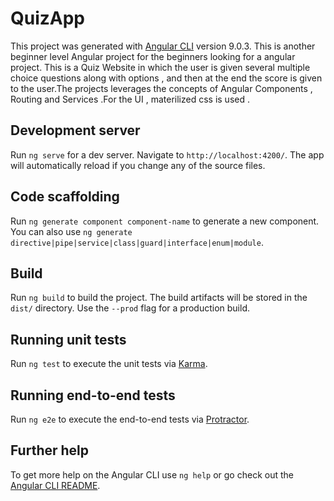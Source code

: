 # QuizApp

This project was generated with [Angular CLI](https://github.com/angular/angular-cli) version 9.0.3.
This is another beginner level Angular project for the beginners looking for a angular project. This is a Quiz Website in which the user is given several multiple choice questions along with options , and then at the end the score is given to the user.The projects leverages the concepts of Angular Components , Routing and Services .For the UI , materilized css is used .

## Development server

Run `ng serve` for a dev server. Navigate to `http://localhost:4200/`. The app will automatically reload if you change any of the source files.

## Code scaffolding

Run `ng generate component component-name` to generate a new component. You can also use `ng generate directive|pipe|service|class|guard|interface|enum|module`.

## Build

Run `ng build` to build the project. The build artifacts will be stored in the `dist/` directory. Use the `--prod` flag for a production build.

## Running unit tests

Run `ng test` to execute the unit tests via [Karma](https://karma-runner.github.io).

## Running end-to-end tests

Run `ng e2e` to execute the end-to-end tests via [Protractor](http://www.protractortest.org/).

## Further help

To get more help on the Angular CLI use `ng help` or go check out the [Angular CLI README](https://github.com/angular/angular-cli/blob/master/README.md).
